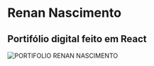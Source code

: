 # Renan Nascimento
## Portifólio digital feito em React

![PORTIFOLIO RENAN NASCIMENTO](https://i.ibb.co/XYWDkrt/arte.jpg)
